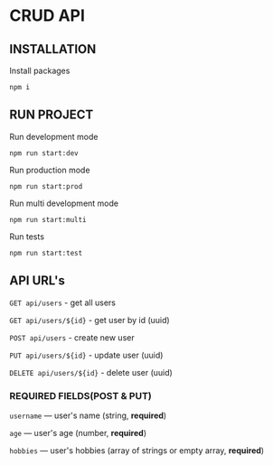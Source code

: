 # CRUD API

## INSTALLATION

Install packages

```
npm i
```

## RUN PROJECT

Run development mode

```
npm run start:dev
```

Run production mode

```
npm run start:prod
```

Run multi development mode

```
npm run start:multi
```

Run tests

```
npm run start:test
```

## API URL's

`GET api/users` - get all users

`GET api/users/${id}` - get user by id (uuid)

`POST api/users` - create new user

`PUT api/users/${id}` - update user (uuid)

`DELETE api/users/${id}` - delete user (uuid)

### REQUIRED FIELDS(POST & PUT)

`username` — user's name (string, **required**)

`age` — user's age (number, **required**)

`hobbies` — user's hobbies (array of strings or empty array, **required**)
